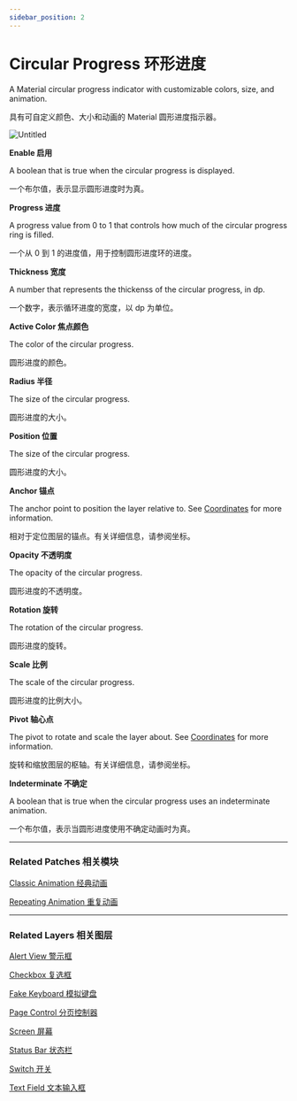 ```yaml
---
sidebar_position: 2
---
```


# Circular Progress 环形进度

A Material circular progress indicator with customizable colors, size, and animation.

具有可自定义颜色、大小和动画的 Material 圆形进度指示器。

![Untitled](https://s3.us-west-2.amazonaws.com/secure.notion-static.com/45952820-579f-4f20-97c8-53e1981cfeb2/Untitled.png?X-Amz-Algorithm=AWS4-HMAC-SHA256&X-Amz-Content-Sha256=UNSIGNED-PAYLOAD&X-Amz-Credential=AKIAT73L2G45EIPT3X45%2F20220602%2Fus-west-2%2Fs3%2Faws4_request&X-Amz-Date=20220602T190217Z&X-Amz-Expires=86400&X-Amz-Signature=5a4766d5505eb7e2900d2378e5352202e9c5bce099151168702b2b35be4d2cbd&X-Amz-SignedHeaders=host&response-content-disposition=filename%20%3D%22Untitled.png%22&x-id=GetObject)

**Enable 启用**

A boolean that is true when the circular progress is displayed.

一个布尔值，表示显示圆形进度时为真。

**Progress 进度**

A progress value from 0 to 1 that controls how much of the circular progress ring is filled.

一个从 0 到 1 的进度值，用于控制圆形进度环的进度。

**Thickness 宽度**

A number that represents the thickenss of the circular progress, in dp.

一个数字，表示循环进度的宽度，以 dp 为单位。

**Active Color 焦点颜色**

The color of the circular progress.

圆形进度的颜色。

**Radius 半径**

The size of the circular progress.

圆形进度的大小。

**Position 位置**

The size of the circular progress.

圆形进度的大小。

**Anchor 锚点**

The anchor point to position the layer relative to. See [Coordinates](https://www.notion.so/Coordinates-bd835085db7c48e49e00a66e5e44caf2) for more information.

相对于定位图层的锚点。有关详细信息，请参阅坐标。

**Opacity 不透明度**

The opacity of the circular progress.

圆形进度的不透明度。

**Rotation 旋转**

The rotation of the circular progress.

圆形进度的旋转。

**Scale 比例**

The scale of the circular progress.

圆形进度的比例大小。

**Pivot 轴心点**

The pivot to rotate and scale the layer about. See [Coordinates](https://www.notion.so/Coordinates-bd835085db7c48e49e00a66e5e44caf2) for more information.

旋转和缩放图层的枢轴。有关详细信息，请参阅坐标。

**Indeterminate 不确定**

A boolean that is true when the circular progress uses an indeterminate animation.

一个布尔值，表示当圆形进度使用不确定动画时为真。

------

### Related Patches 相关模块

[Classic Animation 经典动画](https://www.notion.so/Classic-Animation-8996317e957c4b8893a175bd266112e5)

[Repeating Animation 重复动画](https://www.notion.so/Repeating-Animation-ca27da5b351a41b085023483915a3503)

------

### Related Layers 相关图层

[Alert View 警示框](https://www.notion.so/Alert-View-82a7c414b0c04e489c7efe4bea7a239d)

[Checkbox 复选框](https://www.notion.so/Checkbox-3b26d11b40fe4fd6b4331fa09afc1b47)

[Fake Keyboard 模拟键盘](https://www.notion.so/Fake-Keyboard-3feb346590de4ff3822b6079c7dc17b9)

[Page Control 分页控制器](https://www.notion.so/Page-Control-73fd8adb143a4b34a3267ece18dfd876)

[Screen 屏幕](https://www.notion.so/Screen-a0d1e5fd463540a6b93c635a9706cab2)

[Status Bar 状态栏](https://www.notion.so/Status-Bar-c2583cf542a241949665528cff2c5031)

[Switch 开关](https://www.notion.so/Switch-4171567de6384966b26842c68b41155d)

[Text Field 文本输入框](https://www.notion.so/Text-Field-4a2ab8b08c3a49d19b19e4f715dedf41)

